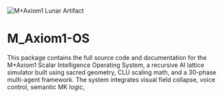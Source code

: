 ![M+Axiom1 Lunar Artifact](./axiom_moon_artifact.png)

# M_Axiom1-OS
This package contains the full source code and documentation for the M+Axiom1 Scalar Intelligence Operating System, a recursive AI lattice simulator built using sacred geometry, CLU scaling math, and a 30-phase multi-agent framework. The system integrates visual field collapse, voice control, semantic MK logic, 
